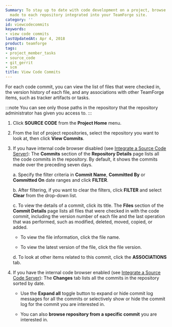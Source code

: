 ```yaml
---
Summary: To stay up to date with code development on a project, browse the code commits
  made to each repository integrated into your TeamForge site.
category: ''
id: viewcodecommits
keywords:
- view code commits
lastUpdatedAt: Apr 4, 2018
product: teamforge
tags:
- project_member_tasks
- source_code
- git_gerrit
- scm
title: View Code Commits
---
```



For each code commit, you can view the list of files that were checked in, the version history of each file, and any associations with other TeamForge items, such as tracker artifacts or tasks.

 :::note
 You can see only those paths in the repository that the repository administrator has given you access to.
 :::

1. Click **SOURCE CODE** from the **Project Home** menu.

2. From the list of project repositories, select the repository you want to look at, then click **View Commits**.

3. If you have internal code browser disabled (see [Integrate a Source Code Server](./integrateasourcecodeserver)): The **Commits** section of the **Repository Details** page lists all the code commits in the repository. By default, it shows the commits made over the preceding seven days.

   a. Specify the filter criteria in **Commit Name**, **Committed By** or **Committed On** date ranges and click **FILTER**.

   b. After filtering, if you want to clear the filters, click **FILTER** and select **Clear** from the drop-down list.

   c. To view the details of a commit, click its title. The **Files** section of the **Commit Details** page lists all files that were checked in with the code commit, including the version number of each file and the last operation that was performed, such as modified, deleted, moved, copied, or added.

      * To view the file information, click the file name.

      * To view the latest version of the file, click the file version.

   d. To look at other items related to this commit, click the **ASSOCIATIONS** tab.


4. If you have the internal code browser enabled (see [Integrate a Source Code Server](./integrateasourcecodeserver)): The **Changes** tab lists all the commits in the repository sorted by date.

   * Use the **Expand all** toggle button to expand or hide commit log messages for all the commits or selectively show or hide the commit log for the commit you are interested in.

   * You can also **browse repository from a specific commit** you are interested in.

